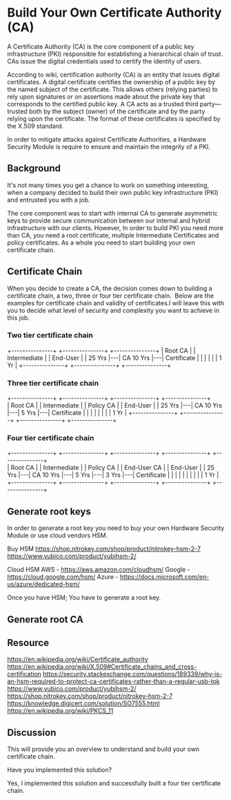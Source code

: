 # Build Your Own Certificate Authority (CA)

A Certificate Authority (CA) is the core component of a public key infrastructure (PKI) responsible for establishing a hierarchical chain of trust. CAs issue the digital credentials used to certify the identity of users. 

According to wiki, certification authority (CA) is an entity that issues digital certificates. A digital certificate certifies the ownership of a public key by the named subject of the certificate. This allows others (relying parties) to rely upon signatures or on assertions made about the private key that corresponds to the certified public key. A CA acts as a trusted third party—trusted both by the subject (owner) of the certificate and by the party relying upon the certificate. The format of these certificates is specified by the X.509 standard.  

In order to mitigate attacks against Certificate Authorities, a Hardware Security Module is require to ensure and maintain the integrity of a PKI.

## Background

It's not many times you get a chance to work on something interesting, when a company decided to build their own public key infrastructure (PKI) and entrusted you with a job. 

The core component was to start with internal CA to generate asymmetric keys to provide secure communication between our internal and hybrid infrastructure with our clients. However, In order to build PKI you need more than CA, you need a root certificate, multiple Intermediate Certificates and policy certificates. As a whole you need to start building your own certificate chain. 


## Certificate Chain

When you decide to create a CA, the decision comes down to building a certificate chain, a two, three or four tier certificate chain.  Below are the examples for certificate chain and validity of certificates.I will leave this with you to decide what level of security and complexity you want to achieve in this job.

### Two tier certificate chain
+---------------+	+---------------+	+---------------+
|  Root CA   	|	| Intermediate  |	|  End-User    	|
|   25 Yrs   	|---|   CA  10 Yrs	|---|  Certificate  |
|            	|	|          		|   |	1 Yr		|
+---------------+   +---------------+   +---------------+

### Three tier certificate chain
+---------------+	+---------------+	+---------------+	+---------------+		    
|  Root CA   	|	| Intermediate  |	|  Policy CA   	|	|  End-User		|
|   25 Yrs   	|---|   CA  10 Yrs	|---|	5 Yrs   	|---|  Certificate  |
|            	|	|          		|   |				|   |	1 Yr		|
+---------------+   +---------------+   +---------------+   +---------------+  

### Four tier certificate chain
+---------------+	+---------------+	+---------------+	+---------------+	+---------------+		    
|  Root CA   	|	| Intermediate  |	|  Policy CA   	|	|  End-User CA  |	|  End-User		|
|   25 Yrs   	|---|   CA  10 Yrs	|---|	5 Yrs   	|---|	3 Yrs   	|---|  Certificate  |
|            	|	|          		|   |				|   |				|	|	1 Yr		|
+---------------+   +---------------+   +---------------+   +---------------+   +---------------+ 


## Generate root keys 

In order to generate a root key you need to buy your own Hardware Security Module or use cloud vendors HSM.

Buy HSM
https://shop.nitrokey.com/shop/product/nitrokey-hsm-2-7
https://www.yubico.com/product/yubihsm-2/

Cloud HSM 
AWS - https://aws.amazon.com/cloudhsm/
Google - https://cloud.google.com/hsm/
Azure - https://docs.microsoft.com/en-us/azure/dedicated-hsm/

Once you have HSM; You have to generate a root key.

## Generate root CA 



## Resource

https://en.wikipedia.org/wiki/Certificate_authority
https://en.wikipedia.org/wiki/X.509#Certificate_chains_and_cross-certification
https://security.stackexchange.com/questions/189339/why-is-an-hsm-required-to-protect-ca-certificates-rather-than-a-regular-usb-tok
https://www.yubico.com/product/yubihsm-2/
https://shop.nitrokey.com/shop/product/nitrokey-hsm-2-7
https://knowledge.digicert.com/solution/SO7555.html
https://en.wikipedia.org/wiki/PKCS_11

## Discussion

This will provide you an overview to understand and build your own certificate chain.

Have you implemented this solution?

Yes, I implemented this solution and successfully built a four tier certificate chain.
